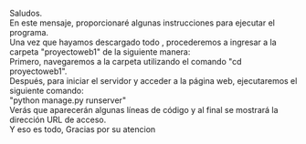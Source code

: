 Saludos.<br>
En este mensaje, proporcionaré algunas instrucciones para ejecutar el programa.<br>
Una vez que hayamos descargado todo , procederemos a ingresar a la carpeta "proyectoweb1" de la siguiente manera:<br>
Primero, navegaremos a la carpeta utilizando el comando "cd proyectoweb1".<br>
Después, para iniciar el servidor y acceder a la página web, ejecutaremos el siguiente comando:<br>
"python manage.py runserver"<br>
Verás que aparecerán algunas líneas de código y al final se mostrará la dirección URL de acceso.<br>
Y eso es todo, Gracias por su atencion<br>
